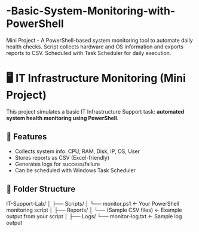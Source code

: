 # -Basic-System-Monitoring-with-PowerShell
Mini Project - A PowerShell-based system monitoring tool to automate daily health checks. Script collects hardware and OS information and exports reports to CSV. Scheduled with Task Scheduler for daily execution.

# 🖥️ IT Infrastructure Monitoring (Mini Project)

This project simulates a basic IT Infrastructure Support task: **automated system health monitoring using PowerShell**.

## 📌 Features

- Collects system info: CPU, RAM, Disk, IP, OS, User
- Stores reports as CSV (Excel-friendly)
- Generates logs for success/failure
- Can be scheduled with Windows Task Scheduler

## 📁 Folder Structure

IT-Support-Lab/
│
├── Scripts/
│   └── monitor.ps1               ← Your PowerShell monitoring script
│
├── Reports/
│   └── (Sample CSV files)        ← Example output from your script
│
├── Logs/
    └── monitor-log.txt           ← Sample log output
